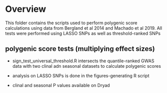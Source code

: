 # Overview

This folder contains the scripts used to perform  polygenic score calculations using data from Bergland et al 2014 and Machado et al 2019.  All tests were performed using LASSO SNPs as well as threshold-ranked SNPs

## polygenic score tests (multiplying effect sizes)

* sign\_test\_universal\_threshold.R intersects the quantile-ranked GWAS data with two clinal adn seasonal datasets to calculate polygenic scores

* analysis on LASSO SNPs is done in the figures-generating R script
* clinal and seasonal P values available on Dryad
